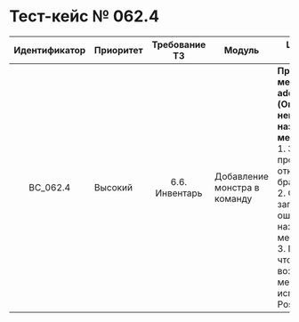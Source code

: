 # Тест-кейс № 062.4

| Идентификатор | Приоритет | Требование ТЗ | Модуль | Шаги тест-кейса | Ожидаемый результат |
| :---: | ----- | :---: | ----- | ----- | ----- |
|   BC\_062.4 |   Высокий | 6.6. Инвентарь  | Добавление монстра в команду |   **Проверка метода addToTeam (Ошибка неправильного названия метода)**.  <br> 1\. Запустить проект и открыть браузер. <br> 2\. Отправить запрос с ошибкой в названии метода. <br> 3\. Проверить, что возвращает метод, используя Postman. |   **Ошибка** <br> 102 - если переданное значение в параметре method не обрабатывается <br> Ожидаемый ответ от сервера: <br> { "result": "error", <br>"error": { <br>    "code": 102, <br>    "text": "Method not found" <br>}} |